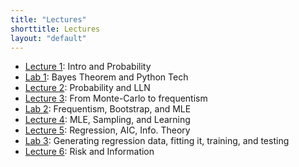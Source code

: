 ```yaml
---
title: "Lectures"
shorttitle: Lectures
layout: "default"
---
```


- [Lecture 1](lecture1.html): Intro and Probability
- [Lab 1](lab1.html): Bayes Theorem and Python Tech
- [Lecture 2](lecture2.html): Probability and LLN
- [Lecture 3](lecture3.html): From Monte-Carlo to frequentism
- [Lab 2](lab2.html): Frequentism, Bootstrap, and MLE
- [Lecture 4](lecture4.html): MLE, Sampling, and Learning
- [Lecture 5](lecture5.html): Regression, AIC, Info. Theory
- [Lab 3](lab3.html): Generating regression data, fitting it, training, and testing
- [Lecture 6](lecture6.html): Risk and Information
